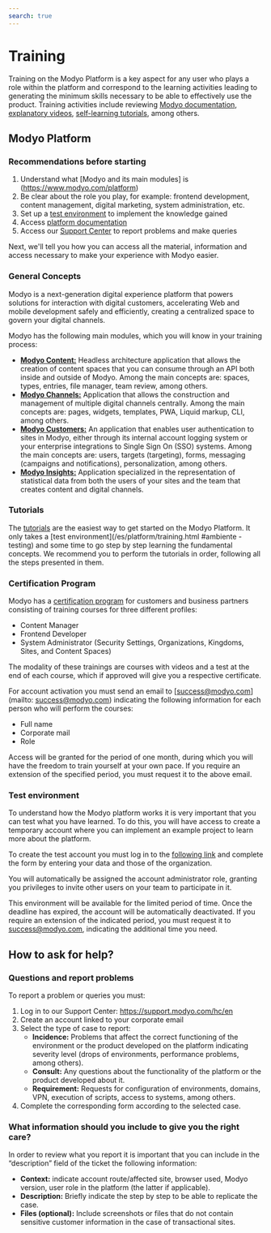 ```yaml
---
search: true
---
```


# Training

Training on the Modyo Platform is a key aspect for any user who plays a role within the platform and correspond to the learning activities leading to generating the minimum skills necessary to be able to effectively use the product. Training activities include reviewing [Modyo documentation](/en/platform), [explanatory videos](https://www.youtube.com/channel/UCfss-k1zmkszMoNKzYRoGew), [self-learning tutorials](/en/platform/tutorials), among others.

## Modyo Platform

### Recommendations before starting
1. Understand what [Modyo and its main modules] is (https://www.modyo.com/platform)
2. Be clear about the role you play, for example: frontend development, content management, digital marketing, system administration, etc.
3. Set up a [test environment](https://platform.modyo.cloud/onboarding) to implement the knowledge gained
4. Access [platform documentation](/en/platform/core)
5. Access our [Support Center](https://support.modyo.com/hc/en) to report problems and make queries

Next, we'll tell you how you can access all the material, information and access necessary to make your experience with Modyo easier.

### General Concepts
Modyo is a next-generation digital experience platform that powers solutions for interaction with digital customers, accelerating Web and mobile development safely and efficiently, creating a centralized space to govern your digital channels.

Modyo has the following main modules, which you will know in your training process:
- [**Modyo Content:**](/en/platform/content) Headless architecture application that allows the creation of content spaces that you can consume through an API both inside and outside of Modyo. Among the main concepts are: spaces, types, entries, file manager, team review, among others.
- [**Modyo Channels:**](/en/platform/channels) Application that allows the construction and management of multiple digital channels centrally. Among the main concepts are: pages, widgets, templates, PWA, Liquid markup, CLI, among others.
- [**Modyo Customers:**](/en/platform/customers) An application that enables user authentication to sites in Modyo, either through its internal account logging system or your enterprise integrations to Single Sign On (SSO) systems. Among the main concepts are: users, targets (targeting), forms, messaging (campaigns and notifications), personalization, among others.
- [**Modyo Insights:**](/en/platform/insights) Application specialized in the representation of statistical data from both the users of your sites and the team that creates content and digital channels.

### Tutorials
The [tutorials](/en/platform/tutorials) are the easiest way to get started on the Modyo Platform. It only takes a [test environment](/es/platform/training.html #ambiente -testing) and some time to go step by step learning the fundamental concepts.
We recommend you to perform the tutorials in order, following all the steps presented in them.

### Certification Program
Modyo has a [certification program](https://training.modyo.com/catalog) for customers and business partners consisting of training courses for three different profiles:
- Content Manager
- Frontend Developer
- System Administrator (Security Settings, Organizations, Kingdoms, Sites, and Content Spaces)

The modality of these trainings are courses with videos and a test at the end of each course, which if approved will give you a respective certificate.

For account activation you must send an email to [success@modyo.com](mailto: success@modyo.com) indicating the following information for each person who will perform the courses:
- Full name
- Corporate mail
- Role

Access will be granted for the period of one month, during which you will have the freedom to train yourself at your own pace. If you require an extension of the specified period, you must request it to the above email.

### Test environment
To understand how the Modyo platform works it is very important that you can test what you have learned. To do this, you will have access to create a temporary account where you can implement an example project to learn more about the platform.

To create the test account you must log in to the [following link](https://platform.modyo.cloud/onboarding) and complete the form by entering your data and those of the organization.

You will automatically be assigned the account administrator role, granting you privileges to invite other users on your team to participate in it.

This environment will be available for the limited period of time. Once the deadline has expired, the account will be automatically deactivated. If you require an extension of the indicated period, you must request it to [success@modyo.com](mailto:success@modyo.com), indicating the additional time you need.

## How to ask for help?

### Questions and report problems
To report a problem or queries you must:
1. Log in to our Support Center: https://support.modyo.com/hc/en
2. Create an account linked to your corporate email
3. Select the type of case to report:
    - **Incidence:** Problems that affect the correct functioning of the environment or the product developed on the platform indicating severity level (drops of environments, performance problems, among others).
    - **Consult:** Any questions about the functionality of the platform or the product developed about it.
    - **Requirement:** Requests for configuration of environments, domains, VPN, execution of scripts, access to systems, among others.
4. Complete the corresponding form according to the selected case.

### What information should you include to give you the right care?
In order to review what you report it is important that you can include in the “description” field of the ticket the following information:
- **Context:** indicate account route/affected site, browser used, Modyo version, user role in the platform (the latter if applicable).
- **Description:** Briefly indicate the step by step to be able to replicate the case.
- **Files (optional):** Include screenshots or files that do not contain sensitive customer information in the case of transactional sites.